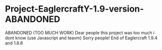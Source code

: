 # Project-EaglercraftY-1.9-version-ABANDONED
ABANDONED (TOO MUCH WORK) 
Dear people this project was too much 
i dont know (use Javascript and teavm)
Sorry people!
End of Eaglercraft 1.9.4 and 1.8.8 
